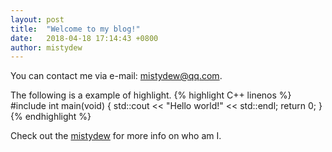 ```yaml
---
layout: post
title:  "Welcome to my blog!"
date:   2018-04-18 17:14:43 +0800
author: mistydew
---
```

You can contact me via e-mail: [mistydew@qq.com](mailto:mistydew@qq.com).

The following is a example of highlight.
{% highlight C++ linenos %}
#include <iostream>
int main(void)
{
  std::cout << "Hello world!" << std::endl;
  return 0;
}
{% endhighlight %}

Check out the [mistydew][md] for more info on who am I.

[md]: https://github.com/mistydew
